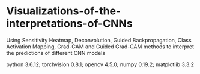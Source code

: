 # Visualizations-of-the-interpretations-of-CNNs
Using Sensitivity Heatmap, Deconvolution, Guided Backpropagation, Class Activation Mapping, Grad-CAM and Guided Grad-CAM methods to interpret the predictions of different CNN models

python 3.6.12;
torchvision 0.8.1;
opencv 4.5.0;
numpy 0.19.2;
matplotlib 3.3.2
